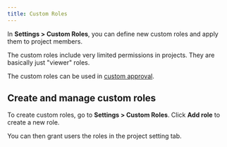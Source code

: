 ```yaml
---
title: Custom Roles
---
```


<EnterpriseOnlyBlock />

In **Settings > Custom Roles**, you can define new custom roles and apply them to project members.

The custom roles include very limited permissions in projects. They are basically just "viewer" roles.

The custom roles can be used in [custom approval](/docs/administration/custom-approval).

## Create and manage custom roles

To create custom roles, go to **Settings > Custom Roles**. Click **Add role** to create a new role.

You can then grant users the roles in the project setting tab.
